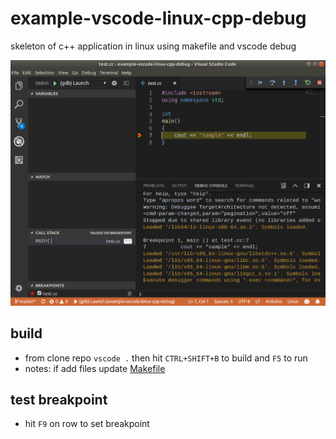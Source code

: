 # example-vscode-linux-cpp-debug

skeleton of c++ application in linux using makefile and vscode debug

![img](doc/Selection_001.png)

## build

- from clone repo `vscode .` then hit `CTRL+SHIFT+B` to build and `F5` to run
- notes: if add files update [Makefile](Makefile)

## test breakpoint

- hit `F9` on row to set breakpoint
